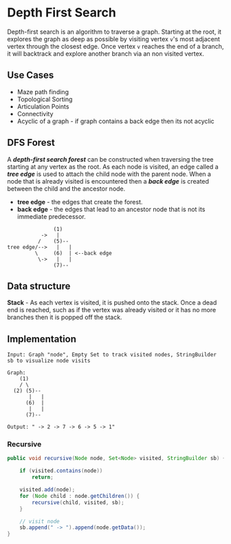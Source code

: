 # Depth First Search

Depth-first search is an algorithm to traverse a graph. Starting at the root, it explores the graph as deep as possible by visiting vertex `v`'s most adjacent vertex through the closest edge. Once vertex `v` reaches the end of a branch, it will backtrack and explore another branch via an non visited vertex.

## Use Cases
- Maze path finding
- Topological Sorting
- Articulation Points
- Connectivity
- Acyclic of a graph - if graph contains a back edge then its not acyclic

## DFS Forest
A ***depth-first search forest*** can be constructed when traversing the tree starting at any vertex as the root. As each node is visited, an edge called a ***tree edge*** is used to attach the child node with the parent node. When a node that is already visited is encountered then a ***back edge*** is created between the child and the ancestor node.  

- **tree edge** - the edges that create the forest.
- **back edge** - the edges that lead to an ancestor node that is not its immediate predecessor.

```
               (1)
           ->   |
          /    (5)--
tree edge/-->   |   |
         \     (6)  | <--back edge
          \->   |   |
               (7)--
```
## Data structure

**Stack** - As each vertex is visited, it is pushed onto the stack. Once a dead end is reached, such as if the vertex was already visited or it has no more branches then it is popped off the stack.

## Implementation
```
Input: Graph "node", Empty Set to track visited nodes, StringBuilder sb to visualize node visits

Graph:
    (1)
    / \
  (2) (5)--
       |   |
      (6)  |
       |   |
      (7)--

Output: " -> 2 -> 7 -> 6 -> 5 -> 1"
```


### Recursive

``` java
public void recursive(Node node, Set<Node> visited, StringBuilder sb) {

    if (visited.contains(node))
        return;

    visited.add(node);
    for (Node child : node.getChildren()) {
        recursive(child, visited, sb);
    }

    // visit node
    sb.append(" -> ").append(node.getData());
}
```